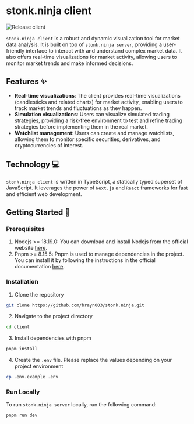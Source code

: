# stonk.ninja client
![Release client](https://github.com/brayn003/stonk.ninja/actions/workflows/release-client.yaml/badge.svg)

`stonk.ninja client` is a robust and dynamic visualization tool for market data analysis. It is built on top of `stonk.ninja server`, providing a user-friendly interface to interact with and understand complex market data. It also offers real-time visualizations for market activity, allowing users to monitor market trends and make informed decisions. 

## Features ✨
- **Real-time visualizations**: The client provides real-time visualizations (candlesticks and related charts) for market activity, enabling users to track market trends and fluctuations as they happen.
- **Simulation visualizations**: Users can visualize simulated trading strategies, providing a risk-free environment to test and refine trading strategies before implementing them in the real market.
- **Watchlist management**: Users can create and manage watchlists, allowing them to monitor specific securities, derivatives, and cryptocurrencies of interest.

## Technology 💻

`stonk.ninja client` is written in TypeScript, a statically typed superset of JavaScript. It leverages the power of `Next.js` and `React` frameworks for fast and efficient web development.

## Getting Started 🚀

### Prerequisites
1. Nodejs >= 18.19.0: You can download and install Nodejs from the official website [here](https://nodejs.org/en/download).
2. Pnpm >= 8.15.5: Pnpm is used to manage dependencies in the project. You can install it by following the instructions in the official documentation [here](https://pnpm.io/installation).

### Installation
1. Clone the repository
```bash
git clone https://github.com/brayn003/stonk.ninja.git
```
2. Navigate to the project directory
```bash
cd client
```
3. Install dependencies with pnpm
```bash
pnpm install
```
4. Create the `.env` file. Please replace the values depending on your project environment
```bash
cp .env.example .env
```

### Run Locally
To run `stonk.ninja server` locally, run the following command:
```bash
pnpm run dev
```
